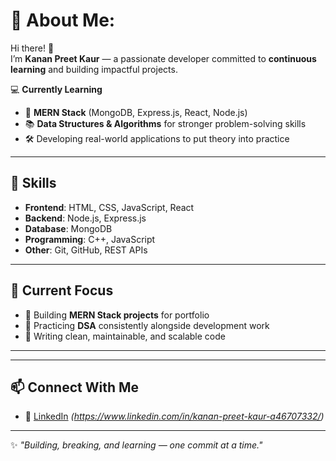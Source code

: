 # 💫 About Me:
Hi there! 👋  
I’m **Kanan Preet Kaur** — a passionate developer committed to **continuous learning** and building impactful projects.  

💻 **Currently Learning**  
- 🚀 **MERN Stack** (MongoDB, Express.js, React, Node.js)  
- 📚 **Data Structures & Algorithms** for stronger problem-solving skills  
- 🛠 Developing real-world applications to put theory into practice  

---

## 🌟 Skills
- **Frontend**: HTML, CSS, JavaScript, React  
- **Backend**: Node.js, Express.js  
- **Database**: MongoDB  
- **Programming**: C++, JavaScript  
- **Other**: Git, GitHub, REST APIs  

---

## 📌 Current Focus
- 🎯 Building **MERN Stack projects** for portfolio  
- 🧠 Practicing **DSA** consistently alongside development work  
- 📖 Writing clean, maintainable, and scalable code  

---

---

## 📫 Connect With Me
- 💼 [LinkedIn](#) *(https://www.linkedin.com/in/kanan-preet-kaur-a46707332/)*  


---
✨ *"Building, breaking, and learning — one commit at a time."*


